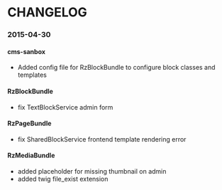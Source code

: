 CHANGELOG
=========

### 2015-04-30

#### cms-sanbox ####
* Added config file for RzBlockBundle to configure block classes and templates

#### RzBlockBundle ####
* fix TextBlockService admin form

#### RzPageBundle ####
* fix SharedBlockService frontend template rendering error

#### RzMediaBundle ####
* added placeholder for missing thumbnail on admin
* added twig file_exist extension